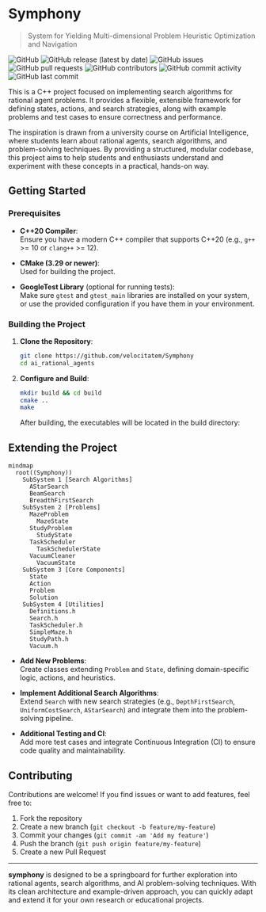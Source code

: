 # Symphony
>  System for Yielding Multi-dimensional Problem Heuristic Optimization and Navigation

![GitHub](https://img.shields.io/github/license/velocitatem/Symphony) ![GitHub release (latest by date)](https://img.shields.io/github/v/release/velocitatem/Symphony) ![GitHub issues](https://img.shields.io/github/issues-raw/velocitatem/Symphony) ![GitHub pull requests](https://img.shields.io/github/issues-pr/velocitatem/Symphony)
![GitHub contributors](https://img.shields.io/github/contributors/velocitatem/Symphony) ![GitHub commit activity](https://img.shields.io/github/commit-activity/m/velocitatem/Symphony) ![GitHub last commit](https://img.shields.io/github/last-commit/velocitatem/Symphony)

This is a C++ project focused on implementing search algorithms for rational agent problems. It provides a flexible, extensible framework for defining states, actions, and search strategies, along with example problems and test cases to ensure correctness and performance.

The inspiration is drawn from a university course on Artificial Intelligence, where students learn about rational agents, search algorithms, and problem-solving techniques. By providing a structured, modular codebase, this project aims to help students and enthusiasts understand and experiment with these concepts in a practical, hands-on way.


## Getting Started

### Prerequisites

- **C++20 Compiler**:  
  Ensure you have a modern C++ compiler that supports C++20 (e.g., `g++` >= 10 or `clang++` >= 12).

- **CMake (3.29 or newer)**:  
  Used for building the project.

- **GoogleTest Library** (optional for running tests):  
  Make sure `gtest` and `gtest_main` libraries are installed on your system, or use the provided configuration if you have them in your environment.

### Building the Project

1. **Clone the Repository**:
   ```bash
   git clone https://github.com/velocitatem/Symphony
   cd ai_rational_agents
   ```

2. **Configure and Build**:
   ```bash
   mkdir build && cd build
   cmake ..
   make
   ```

   After building, the executables will be located in the build directory:


## Extending the Project

```mermaid
mindmap
  root((Symphony))
    SubSystem 1 [Search Algorithms]
      AStarSearch
      BeamSearch
      BreadthFirstSearch
    SubSystem 2 [Problems]
      MazeProblem
        MazeState
      StudyProblem
        StudyState
      TaskScheduler
        TaskSchedulerState
      VacuumCleaner
        VacuumState
    SubSystem 3 [Core Components]
      State
      Action
      Problem
      Solution
    SubSystem 4 [Utilities]
      Definitions.h
      Search.h
      TaskScheduler.h
      SimpleMaze.h
      StudyPath.h
      Vacuum.h
```

- **Add New Problems**:  
  Create classes extending `Problem` and `State`, defining domain-specific logic, actions, and heuristics.

- **Implement Additional Search Algorithms**:  
  Extend `Search` with new search strategies (e.g., `DepthFirstSearch`, `UniformCostSearch`, `AStarSearch`) and integrate them into the problem-solving pipeline.

- **Additional Testing and CI**:  
  Add more test cases and integrate Continuous Integration (CI) to ensure code quality and maintainability.

## Contributing

Contributions are welcome! If you find issues or want to add features, feel free to:

1. Fork the repository
2. Create a new branch (`git checkout -b feature/my-feature`)
3. Commit your changes (`git commit -am 'Add my feature'`)
4. Push the branch (`git push origin feature/my-feature`)
5. Create a new Pull Request

---

**symphony** is designed to be a springboard for further exploration into rational agents, search algorithms, and AI problem-solving techniques. With its clean architecture and example-driven approach, you can quickly adapt and extend it for your own research or educational projects.
